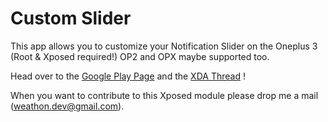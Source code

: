 # Custom Slider
This app allows you to customize your Notification Slider on the Oneplus 3 (Root &amp; Xposed required!)
OP2 and OPX maybe supported too.

Head over to the <a href="https://play.google.com/store/apps/details?id=com.dev.weathon.customalertslider">Google Play Page</a> and the <a href="http://forum.xda-developers.com/oneplus-3/themes/app-custom-slider-root-xposed-required-t3439672">XDA Thread</a> !

When you want to contribute to this Xposed module please drop me a mail (weathon.dev@gmail.com).
